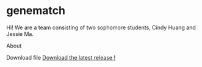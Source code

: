 # genematch
Hi! We are a team consisting of two sophomore students, Cindy Huang and Jessie Ma. 

About 

Download file
[Download the latest release !](https://github.com/)
